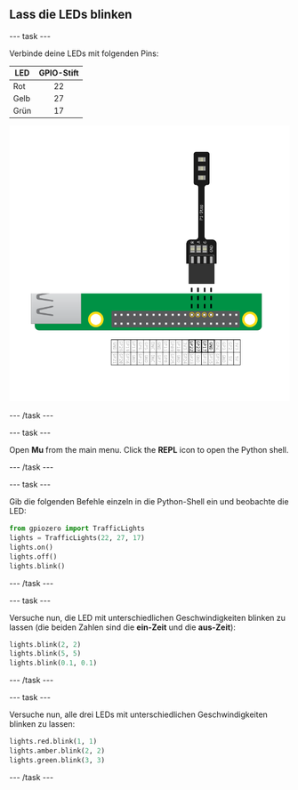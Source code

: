 ## Lass die LEDs blinken

\--- task \---

Verbinde deine LEDs mit folgenden Pins:

| LED  | GPIO-Stift |
| ---- |:----------:|
| Rot  |     22     |
| Gelb |     27     |
| Grün |     17     |

![pi stop connected to gpio 22,27,17 and ground](images/Traffic-Lights-Diagram.png)

\--- /task \---

\--- task \---

Open **Mu** from the main menu. Click the **REPL** icon to open the Python shell.

\--- /task \---

\--- task \---

Gib die folgenden Befehle einzeln in die Python-Shell ein und beobachte die LED:

```python
from gpiozero import TrafficLights
lights = TrafficLights(22, 27, 17)
lights.on()
lights.off()
lights.blink()
```

\--- /task \---

\--- task \---

Versuche nun, die LED mit unterschiedlichen Geschwindigkeiten blinken zu lassen (die beiden Zahlen sind die **ein-Zeit** und die **aus-Zeit**):

```python
lights.blink(2, 2)
lights.blink(5, 5)
lights.blink(0.1, 0.1)
```

\--- /task \---

\--- task \---

Versuche nun, alle drei LEDs mit unterschiedlichen Geschwindigkeiten blinken zu lassen:

```python
lights.red.blink(1, 1)
lights.amber.blink(2, 2)
lights.green.blink(3, 3)
```

\--- /task \---